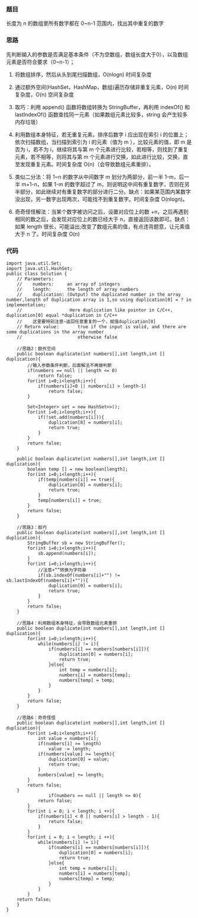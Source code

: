### 题目
长度为 n 的数组里所有数字都在 0~n-1 范围内，找出其中重复的数字
### 思路
先判断输入的参数是否满足基本条件（不为空数组，数组长度大于0），以及数组元素是否符合要求（0~n-1）；

1. 将数组排序，然后从头到尾扫描数组，O(nlogn) 时间复杂度

2. 通过额外空间(HashSet，HashMap，数组)遍历存储非重复元素，O(n) 时间复杂度，O(n) 空间复杂度

3. 取巧：利用 append() 函数将数组转换为 StringBuffer，再利用 indexOf() 和 lastIndexOf() 函数查找同一元素（如果数组元素比较多，string 会产生较多内存垃圾）

4. 利用数组本身特征，若无重复元素，排序后数字 i 应出现在索引 i 的位置上；依次扫描数组，当扫描到索引为 i 的元素（值为 m ），比较元素的值，即 m 是否为 i，若不为 i，继续将其与第 m 个元素进行比较，若相等，则找到了重复元素，若不相等，则将其与第 m 个元素进行交换，如此进行比较，交换，直至发现重复元素。时间复杂度 O(n)（会导致数组元素重排）。

5. 类似二分法：将 1~n 的数字从中间数字 m 划分为两部分，前一半 1-m，后一半 m+1-n，如果 1-m 的数字超过了 m，则说明这中间有重复数字，否则在另半部分，如此继续对有重复数字的部分进行二分。缺点：如果某范围内某数字没出现，另一数字出现两次，可能找不到重复数字。时间复杂度 O(nlogn)。

6. 奇奇怪怪解法：当某个数字被访问之后，设置对应位上的数 +n，之后再遇到相同的数之后，会发现对应位上的数已经大于 n，直接返回该数即可。缺点：如果 length 很长，可能溢出;改变了数组元素的值，有点违背题意，让元素值大于 n 了。时间复杂度 O(n)

### 代码
```
import java.util.Set;
import java.util.HashSet;
public class Solution {
    // Parameters:
    //    numbers:     an array of integers
    //    length:      the length of array numbers
    //    duplication: (Output) the duplicated number in the array number,length of duplication array is 1,so using duplication[0] = ? in implementation;
    //                  Here duplication like pointor in C/C++, duplication[0] equal *duplication in C/C++
    //    这里要特别注意~返回任意重复的一个，赋值duplication[0]
    // Return value:       true if the input is valid, and there are some duplications in the array number
    //                     otherwise false
	
	//思路2：额外空间
	public boolean duplicate(int numbers[],int length,int [] duplication){
		//输入参数条件判断，后面解法不再做判断
		if(numbers == null || length <= 0)
			return false;
		for(int i=0;i<length;i++){
			if(numbers[i]<0 || numbers[i] > length-1)
				return false;
		}
		
		Set<Integer> set = new HashSet<>();
		for(int i=0;i<length;i++){
			if(!set.add(numbers[i])){
				duplication[0] = numbers[i];
				return true;
			}
		}
		return false;
	}
	
	public boolean duplicate(int numbers[],int length,int [] duplication){
		boolean temp [] = new boolean[length];
		for(int i=0;i<length;i++){
			if(temp[numbers[i]] == true){
				duplication[0] = numbers[i];
				return true;
			}
			temp[numbers[i]] = true;
		}
		return false;
	}
	
	//思路3：取巧
	public boolean duplicate(int numbers[],int length,int [] duplication){
		StringBuffer sb = new StringBuffer();
		for(int i=0;i<length;i++){
			sb.append(numbers[i]);
		}
		for(int i=0;i<length;i++){
			//注意+“”转换为字符串
			if(sb.indexOf(numbers[i]+"") != sb.lastIndexOf(numbers[i]+"")){
				duplication[0] = numbers[i];
				return true;
			}
		}
		return false;
	}
	
	//思路4：利用数组本身特征，会导致数组元素重排
	public boolean duplicate(int numbers[],int length,int [] duplication){
		for(int i=0;i<length;i++){
			while(numbers[i] != i){
				if(numbers[i] == numbers[numbers[i]]){
					duplication[0] = numbers[i];
					return true;
				}else{
					int temp = numbers[i];
					numbers[i] = numbers[temp];
					numbers[temp] = temp;
				}
			}
		}
		return false;
	}
	
	//思路6：奇奇怪怪
	public boolean duplicate(int numbers[],int length,int [] duplication){
		for(int i=0;i<length;i++){
			int value = numbers[i];
			if(numbers[i] >= length)
				value -= length;
			if(numbers[value] >= length){
				duplication[0] = value;
				return true;
			}
			numbers[value] += length;
		}
		return false;
	}
                if(numbers == null || length <= 0){
            return false;
        }
        for(int i = 0; i < length; i ++){
            if(numbers[i] < 0 || numbers[i] > length - 1){
                return false;
            }
        }
        for(int i = 0; i < length; i ++){
            while(numbers[i] != i){
                if(numbers[i] == numbers[numbers[i]]){
                    duplication[0] = numbers[i];
                    return true;
                }else{
                    int temp = numbers[i];
                    numbers[i] = numbers[temp];
                    numbers[temp] = temp;
                }
            }  
        }
    return false;
    }
}
```
